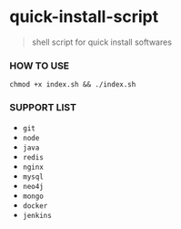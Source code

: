 # quick-install-script

> shell script for quick install softwares

### HOW TO USE

`chmod +x index.sh && ./index.sh`

### SUPPORT LIST

- `git`
- `node`
- `java`
- `redis`
- `nginx`
- `mysql`
- `neo4j`
- `mongo`
- `docker`
- `jenkins`

